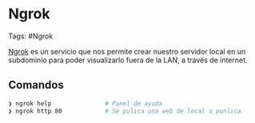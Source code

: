 # Ngrok

Tags: #Ngrok

[Ngrok](https://ngrok.com/) es un servicio que nos permite crear nuestro servidor local en un subdominio para poder visualizarlo fuera de la LAN, a través de internet.

## Comandos 

```bash 
❯ ngrok help               # Panel de ayuda 
❯ ngrok http 80            # Se pulica una web de local a punlica

```